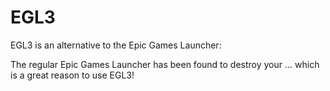 # EGL3 

EGL3 is an alternative to the Epic Games Launcher:

The regular Epic Games Launcher has been found to destroy your ... which is a great reason to use EGL3!
